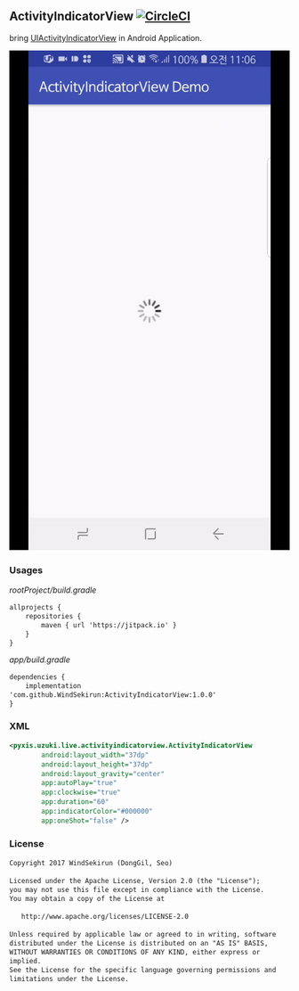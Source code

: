 ## ActivityIndicatorView [![CircleCI](https://circleci.com/gh/WindSekirun/ActivityIndicatorView.svg?style=svg)](https://circleci.com/gh/WindSekirun/ActivityIndicatorView)

bring [UIActivityIndicatorView](https://developer.apple.com/documentation/uikit/uiactivityindicatorview) in Android Application.

![](https://github.com/WindSekirun/ActivityIndicatorView/blob/master/art/image.gif)


### Usages
*rootProject/build.gradle*
```	
allprojects {
    repositories {
	    maven { url 'https://jitpack.io' }
    }
}
```

*app/build.gradle*
```
dependencies {
    implementation 'com.github.WindSekirun:ActivityIndicatorView:1.0.0'
}
```

### XML
```XML
<pyxis.uzuki.live.activityindicatorview.ActivityIndicatorView
        android:layout_width="37dp"
        android:layout_height="37dp"
        android:layout_gravity="center"
        app:autoPlay="true"
        app:clockwise="true"
        app:duration="60"
        app:indicatorColor="#000000"
        app:oneShot="false" />
```

### License 
```
Copyright 2017 WindSekirun (DongGil, Seo)

Licensed under the Apache License, Version 2.0 (the "License");
you may not use this file except in compliance with the License.
You may obtain a copy of the License at

   http://www.apache.org/licenses/LICENSE-2.0

Unless required by applicable law or agreed to in writing, software
distributed under the License is distributed on an "AS IS" BASIS,
WITHOUT WARRANTIES OR CONDITIONS OF ANY KIND, either express or implied.
See the License for the specific language governing permissions and
limitations under the License.
```
